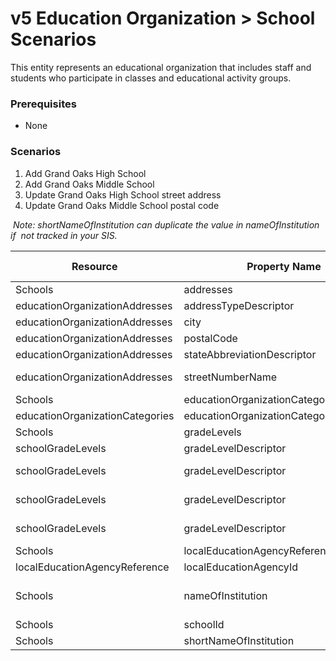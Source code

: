 # v5 Education Organization > School Scenarios

This entity represents an educational organization that includes staff and
students who participate in classes and educational activity groups.

### Prerequisites

* None

### Scenarios

1. Add Grand Oaks High School
2. Add Grand Oaks Middle School
3. Update Grand Oaks High School street address
4. Update Grand Oaks Middle School postal code

 *Note: shortNameOfInstitution can duplicate the value in nameOfInstitution if
 not tracked in your SIS.*

| Resource | Property Name | Is Collection | Data Type | Required / Optional | Scenario 1  <br/>POST | Scenario 2  <br/>POST | Scenario 3  <br/>PUT | Scenario 4  <br/>PUT |
| --- | --- | --- | --- | --- | --- | --- | --- | --- |
| Schools | addresses | TRUE | educationOrganizationAddress[] | REQUIRED |     |     |     |     |
| educationOrganizationAddresses | addressTypeDescriptor | FALSE | string | REQUIRED | Physical | Physical | Physical | Physical |
| educationOrganizationAddresses | city | FALSE | string | REQUIRED | Grand Oaks | Grand Oaks | Grand Oaks | Grand Oaks |
| educationOrganizationAddresses | postalCode | FALSE | string | REQUIRED | 73334 | 73334 | 73334 | 73335 |
| educationOrganizationAddresses | stateAbbreviationDescriptor | FALSE | string | REQUIRED | TX  | TX  | TX  | TX  |
| educationOrganizationAddresses | streetNumberName | FALSE | string | REQUIRED | 456 Oaks Street | 9993 West Blvd. | 456 Cedar Street | 9993 West Blvd. |
| Schools | educationOrganizationCategories | TRUE | educationOrganizationCategory[] | REQUIRED |     |     |     |     |
| educationOrganizationCategories | educationOrganizationCategoryDescriptor | FALSE | string | REQUIRED | School | School | School | School |
| Schools | gradeLevels | TRUE | schoolGradeLevel[] | REQUIRED |     |     |     |     |
| schoolGradeLevels | gradeLevelDescriptor | FALSE | string | REQUIRED | Ninth grade | Sixth grade | Ninth grade | Sixth grade |
| schoolGradeLevels | gradeLevelDescriptor | FALSE | string | REQUIRED | Tenth grade | Seventh grade | Tenth grade | Seventh grade |
| schoolGradeLevels | gradeLevelDescriptor | FALSE | string | REQUIRED | Eleventh grade | Eighth grade | Eleventh grade | Eighth grade |
| schoolGradeLevels | gradeLevelDescriptor | FALSE | string | REQUIRED | Twelfth grade |     | Twelfth grade |     |
| Schools | localEducationAgencyReference | FALSE | localEducationAgencyReference | REQUIRED |     |     |     |     |
| localEducationAgencyReference | localEducationAgencyId | FALSE | int | REQUIRED | 255901 | 255901 | 255901 | 255901 |
| Schools | nameOfInstitution | FALSE | string | REQUIRED | Grand Oaks High School | Grand Oaks Middle School | Grand Oaks High School | Grand Oaks Middle School |
| Schools | schoolId | FALSE | int | REQUIRED | 255901333 | 255901444 | 255901333 | 255901444 |
| Schools | shortNameOfInstitution | FALSE | string | CONDITIONAL | GOHS | GOMS | GOHS | GOMS |
